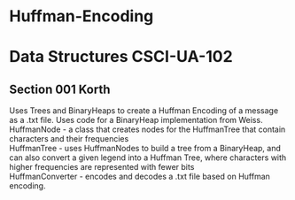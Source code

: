 # Huffman-Encoding
Data Structures CSCI-UA-102
========
Section 001 Korth
---------
Uses Trees and BinaryHeaps to create a Huffman Encoding of a message as a .txt file. Uses code for a BinaryHeap implementation from Weiss.
<br>
HuffmanNode - a class that creates nodes for the HuffmanTree that contain characters and their frequencies
<br>
HuffmanTree - uses HuffmanNodes to build a tree from a BinaryHeap, and can also convert a given legend into a Huffman Tree, where characters with higher frequencies are represented with fewer bits
<br>
HuffmanConverter - encodes and decodes a .txt file based on Huffman encoding.
